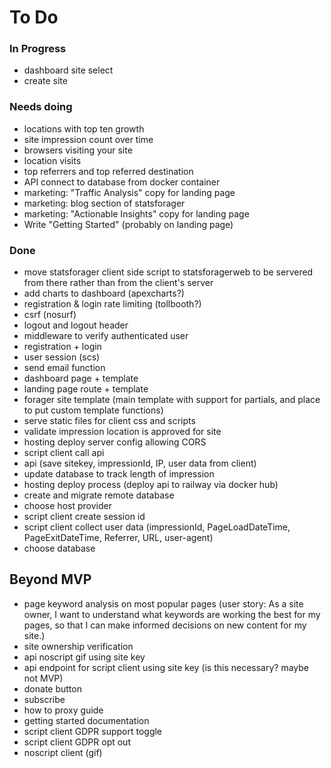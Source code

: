 # To Do

### In Progress
- dashboard site select
- create site

### Needs doing
- locations with top ten growth
- site impression count over time
- browsers visiting your site
- location visits
- top referrers and top referred destination
- API connect to database from docker container
- marketing: "Traffic Analysis" copy for landing page
- marketing: blog section of statsforager
- marketing: "Actionable Insights" copy for landing page
- Write "Getting Started" (probably on landing page)

### Done
- move statsforager client side script to statsforagerweb to be servered from there rather than from the client's server
- add charts to dashboard (apexcharts?)
- registration & login rate limiting (tollbooth?)
- csrf (nosurf)
- logout and logout header
- middleware to verify authenticated user
- registration + login
- user session (scs)
- send email function
- dashboard page + template
- landing page route + template
- forager site template (main template with support for partials, and place to put custom template functions)
- serve static files for client css and scripts
- validate impression location is approved for site
- hosting deploy server config allowing CORS
- script client call api
- api (save sitekey, impressionId, IP, user data from client)
- update database to track length of impression
- hosting deploy process (deploy api to railway via docker hub)
- create and migrate remote database
- choose host provider
- script client create session id
- script client collect user data (impressionId, PageLoadDateTime, PageExitDateTime, Referrer, URL, user-agent)
- choose database

## Beyond MVP
- page keyword analysis on most popular pages (user story: As a site owner, I want to understand what keywords are working the best for my pages, so that I can make informed decisions on new content for my site.)
- site ownership verification
- api noscript gif using site key
- api endpoint for script client using site key (is this necessary? maybe not MVP)
- donate button
- subscribe
- how to proxy guide
- getting started documentation
- script client GDPR support toggle
- script client GDPR opt out
- noscript client (gif)
